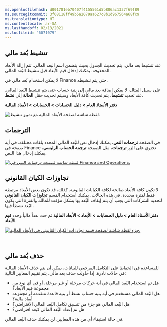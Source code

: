 ```yaml
---
ms.openlocfilehash: d001781eb70407f4155561d5b806ac1337f69f89
ms.sourcegitcommit: 3f08118ff49b5a2079aa627c8b1d967564a68fc9
ms.translationtype: HT
ms.contentlocale: ar-SA
ms.lasthandoff: 02/13/2021
ms.locfileid: "6071079"
---
```

## <a name="activate-a-financial-dimension"></a>تنشيط بُعد مالي 

عند تنشيط بعد مالي، يتم تحديث الجدول بحيث يتضمن اسم البعد المالي. تتم إزالة الأبعاد المحذوفة. يمكنك إدخال قيم الأبعاد قبل تنشيط البُعد المالي. 

لا يمكن استخدام بُعد مالي في Finance حتى يتم تنشيطه. 

على سبيل المثال، لا يمكن إضافة بعد مالي إلى بنية حساب حتى يتم تنشيط البُعد المالي. عند تحديد **تنشيط**، يتم تحديث كافة الأبعاد وسيتم تحديث حقل **الحالة** إلى **نشط**.

**دفتر الأستاذ العام > دليل الحسابات > الحسابات > الأبعاد المالية**
 
![لقطة شاشة لصفحة الأبعاد المالية مع تمييز تنشيط.](../media/activate-dim.png)

## <a name="translations"></a>الترجمات 

في الصفحة **ترجمات النص**، يمكنك إدخال نص للبُعد المالي المحدد بلغات مختلفة. في أية صفحة في Finance تحتوي على الزر **ترجمات**، مثل الصفحة **ترجمة الحساب الرئيسي**، يمكنك إدخال هذا النص.
 
[![لقطة شاشة لصفحة ترجمات النص في Finance and Operations.](../media/translation-1.png)](../media/translation-1.png#lightbox)

## <a name="legal-entity-overrides"></a>تجاوزات الكيان القانوني 

لا تكون كافة الأبعاد صالحة لكافة الكيانات القانونية. كذلك، قد تكون بعض الأبعاد مرتبطة فقط لفترة محددة. في هذه الحالات، يمكنك استخدام القسم **تجاوزات الكيان القانوني** لتحديد الشركات التي يجب أن يتم إيقاف البُعد بها بشكل مؤقت للمالك والفترة التي يكون البُعد نشطاً فيها.

**دفتر الأستاذ العام > دليل الحسابات > الأبعاد > الأبعاد المالية** ثم حدد بعداً مالياً وحدد **قيم الأبعاد**.
 
[![جزء لقطة شاشة لصفحة قسم تجاوزات الكيان القانوني في الأبعاد المالية.](../media/legal-entity-overrides.png)](../media/legal-entity-overrides.png#lightbox)


 
## <a name="delete-a-financial-dimension"></a>حذف بُعد مالي 

للمساعدة في الحفاظ على التكامل المرجعي للبيانات، يمكن أن يتم حذف الأبعاد المالية في حالات نادرة. إذا حاولت حذف بعد مالي، يتم تقييم المعايير التالية:

- هل تم استخدام البُعد المالي في أية حركات مرحلة أو غير مرحلة، أو في أي نوع من مجموعة قيم الأبعاد؟
- هل البُعد المالي مستخدم في أيه بنية حساب نشط أو بنية قاعدة متقدمة أو مجموعة أبعاد مالية؟
- هل البُعد المالي هو جزء من تنسيق تكامل البُعد المالي الافتراضي؟
- هل تم إعداد البُعد المالي كبعد افتراضي؟

في حالة استيفاء أي من هذه المعايير، لن يمكنك حذف البُعد المالي.

